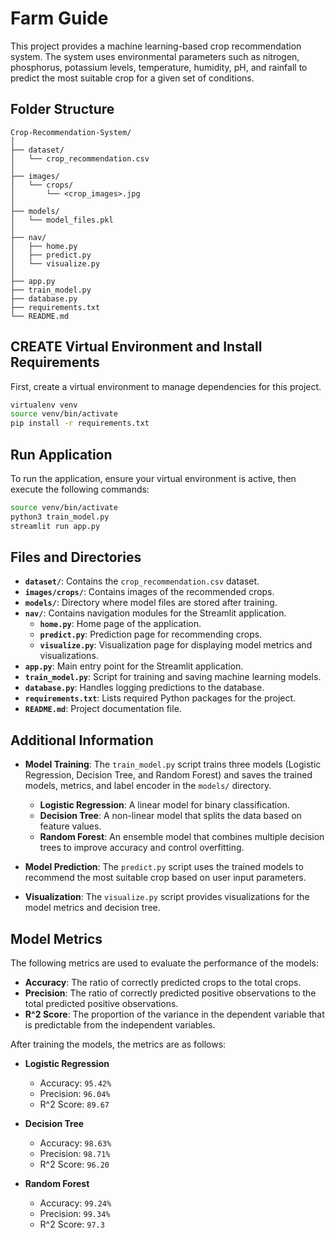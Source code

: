 # Farm Guide

This project provides a machine learning-based crop recommendation system. The system uses environmental parameters such as nitrogen, phosphorus, potassium levels, temperature, humidity, pH, and rainfall to predict the most suitable crop for a given set of conditions.

## Folder Structure

```
Crop-Recommendation-System/
│
├── dataset/
│   └── crop_recommendation.csv
│
├── images/
│   └── crops/
│       └── <crop_images>.jpg
│
├── models/
│   └── model_files.pkl
│
├── nav/
│   ├── home.py
│   ├── predict.py
│   └── visualize.py
│
├── app.py
├── train_model.py
├── database.py
├── requirements.txt
└── README.md
```

## CREATE Virtual Environment and Install Requirements

First, create a virtual environment to manage dependencies for this project.

```sh
virtualenv venv
source venv/bin/activate
pip install -r requirements.txt
```

## Run Application

To run the application, ensure your virtual environment is active, then execute the following commands:

```sh
source venv/bin/activate
python3 train_model.py
streamlit run app.py
```

## Files and Directories

- **`dataset/`**: Contains the `crop_recommendation.csv` dataset.
- **`images/crops/`**: Contains images of the recommended crops.
- **`models/`**: Directory where model files are stored after training.
- **`nav/`**: Contains navigation modules for the Streamlit application.
  - **`home.py`**: Home page of the application.
  - **`predict.py`**: Prediction page for recommending crops.
  - **`visualize.py`**: Visualization page for displaying model metrics and visualizations.
- **`app.py`**: Main entry point for the Streamlit application.
- **`train_model.py`**: Script for training and saving machine learning models.
- **`database.py`**: Handles logging predictions to the database.
- **`requirements.txt`**: Lists required Python packages for the project.
- **`README.md`**: Project documentation file.

## Additional Information

- **Model Training**: The `train_model.py` script trains three models (Logistic Regression, Decision Tree, and Random Forest) and saves the trained models, metrics, and label encoder in the `models/` directory.
  - **Logistic Regression**: A linear model for binary classification. 
  - **Decision Tree**: A non-linear model that splits the data based on feature values.
  - **Random Forest**: An ensemble model that combines multiple decision trees to improve accuracy and control overfitting.

- **Model Prediction**: The `predict.py` script uses the trained models to recommend the most suitable crop based on user input parameters.
- **Visualization**: The `visualize.py` script provides visualizations for the model metrics and decision tree.

## Model Metrics

The following metrics are used to evaluate the performance of the models:

- **Accuracy**: The ratio of correctly predicted crops to the total crops.
- **Precision**: The ratio of correctly predicted positive observations to the total predicted positive observations.
- **R^2 Score**: The proportion of the variance in the dependent variable that is predictable from the independent variables.

After training the models, the metrics are as follows:

- **Logistic Regression**
  - Accuracy: `95.42%`
  - Precision: `96.04%`
  - R^2 Score: `89.67`
  
- **Decision Tree**
  - Accuracy: `98.63%`
  - Precision: `98.71%`
  - R^2 Score: `96.20`
  
- **Random Forest**
  - Accuracy: `99.24%`
  - Precision: `99.34%`
  - R^2 Score: `97.3`
